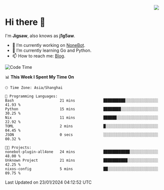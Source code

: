 <a href="#">
  <img align="right" src="https://github-readme-stats.vercel.app/api?username=j1g5awi&count_private=true&show_icons=true&title_color=80070B&text_color=B3B3B3&bg_color=212121&icon_color=80070B" />
</a>

# Hi there 👋

I'm **Jigsaw**, also knows as **j1g5aw**.

- 🔭 I’m currently working on [NoneBot](https://github.com/nonebot).
- 🌱 I’m currently learning Go and Python.
- 📫 How to reach me: [Blog](https://blog.maddestroyer.xyz/).

<!--START_SECTION:waka-->
![Code Time](http://img.shields.io/badge/Code%20Time-1%2C350%20hrs%2045%20mins-blue)

📊 **This Week I Spent My Time On** 

```text
🕑︎ Time Zone: Asia/Shanghai

💬 Programming Languages: 
Bash                     21 mins             ██████████░░░░░░░░░░░░░░░   41.93 % 
Python                   15 mins             ████████░░░░░░░░░░░░░░░░░   30.25 % 
Nix                      11 mins             ██████░░░░░░░░░░░░░░░░░░░   22.92 % 
TOML                     2 mins              █░░░░░░░░░░░░░░░░░░░░░░░░   04.45 % 
JSON                     0 secs              ░░░░░░░░░░░░░░░░░░░░░░░░░   00.32 % 

🐱‍💻 Projects: 
nonebot-plugin-all4one   24 mins             ████████████░░░░░░░░░░░░░   48.00 % 
Unknown Project          21 mins             ███████████░░░░░░░░░░░░░░   42.25 % 
nixos-config             5 mins              ██░░░░░░░░░░░░░░░░░░░░░░░   09.75 % 
```


 Last Updated on 23/01/2024 04:12:52 UTC
<!--END_SECTION:waka-->

